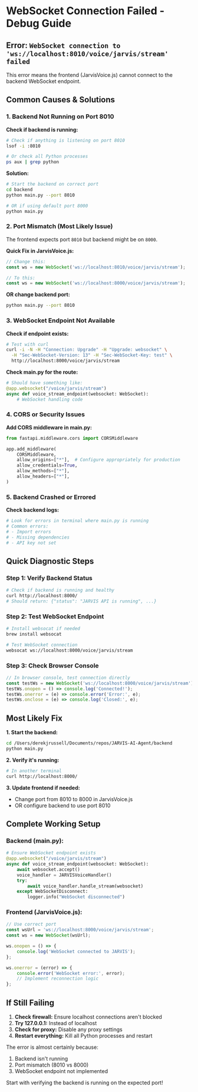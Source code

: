 # WebSocket Connection Failed - Debug Guide

## Error: `WebSocket connection to 'ws://localhost:8010/voice/jarvis/stream' failed`

This error means the frontend (JarvisVoice.js) cannot connect to the backend WebSocket endpoint.

## Common Causes & Solutions

### 1. Backend Not Running on Port 8010

**Check if backend is running:**
```bash
# Check if anything is listening on port 8010
lsof -i :8010

# Or check all Python processes
ps aux | grep python
```

**Solution:**
```bash
# Start the backend on correct port
cd backend
python main.py --port 8010

# OR if using default port 8000
python main.py
```

### 2. Port Mismatch (Most Likely Issue)

The frontend expects port `8010` but backend might be on `8000`.

**Quick Fix in JarvisVoice.js:**
```javascript
// Change this:
const ws = new WebSocket('ws://localhost:8010/voice/jarvis/stream');

// To this:
const ws = new WebSocket('ws://localhost:8000/voice/jarvis/stream');
```

**OR change backend port:**
```bash
python main.py --port 8010
```

### 3. WebSocket Endpoint Not Available

**Check if endpoint exists:**
```bash
# Test with curl
curl -i -N -H "Connection: Upgrade" -H "Upgrade: websocket" \
  -H "Sec-WebSocket-Version: 13" -H "Sec-WebSocket-Key: test" \
  http://localhost:8000/voice/jarvis/stream
```

**Check main.py for the route:**
```python
# Should have something like:
@app.websocket("/voice/jarvis/stream")
async def voice_stream_endpoint(websocket: WebSocket):
    # WebSocket handling code
```

### 4. CORS or Security Issues

**Add CORS middleware in main.py:**
```python
from fastapi.middleware.cors import CORSMiddleware

app.add_middleware(
    CORSMiddleware,
    allow_origins=["*"],  # Configure appropriately for production
    allow_credentials=True,
    allow_methods=["*"],
    allow_headers=["*"],
)
```

### 5. Backend Crashed or Errored

**Check backend logs:**
```bash
# Look for errors in terminal where main.py is running
# Common errors:
# - Import errors
# - Missing dependencies
# - API key not set
```

## Quick Diagnostic Steps

### Step 1: Verify Backend Status
```bash
# Check if backend is running and healthy
curl http://localhost:8000/
# Should return: {"status": "JARVIS API is running", ...}
```

### Step 2: Test WebSocket Endpoint
```bash
# Install websocat if needed
brew install websocat

# Test WebSocket connection
websocat ws://localhost:8000/voice/jarvis/stream
```

### Step 3: Check Browser Console
```javascript
// In browser console, test connection directly
const testWs = new WebSocket('ws://localhost:8000/voice/jarvis/stream');
testWs.onopen = () => console.log('Connected!');
testWs.onerror = (e) => console.error('Error:', e);
testWs.onclose = (e) => console.log('Closed:', e);
```

## Most Likely Fix

**1. Start the backend:**
```bash
cd /Users/derekjrussell/Documents/repos/JARVIS-AI-Agent/backend
python main.py
```

**2. Verify it's running:**
```bash
# In another terminal
curl http://localhost:8000/
```

**3. Update frontend if needed:**
- Change port from 8010 to 8000 in JarvisVoice.js
- OR configure backend to use port 8010

## Complete Working Setup

### Backend (main.py):
```python
# Ensure WebSocket endpoint exists
@app.websocket("/voice/jarvis/stream")
async def voice_stream_endpoint(websocket: WebSocket):
    await websocket.accept()
    voice_handler = JARVISVoiceHandler()
    try:
        await voice_handler.handle_stream(websocket)
    except WebSocketDisconnect:
        logger.info("WebSocket disconnected")
```

### Frontend (JarvisVoice.js):
```javascript
// Use correct port
const wsUrl = 'ws://localhost:8000/voice/jarvis/stream';
const ws = new WebSocket(wsUrl);

ws.onopen = () => {
    console.log('WebSocket connected to JARVIS');
};

ws.onerror = (error) => {
    console.error('WebSocket error:', error);
    // Implement reconnection logic
};
```

## If Still Failing

1. **Check firewall:** Ensure localhost connections aren't blocked
2. **Try 127.0.0.1:** Instead of localhost
3. **Check for proxy:** Disable any proxy settings
4. **Restart everything:** Kill all Python processes and restart

The error is almost certainly because:
1. Backend isn't running
2. Port mismatch (8010 vs 8000)
3. WebSocket endpoint not implemented

Start with verifying the backend is running on the expected port!